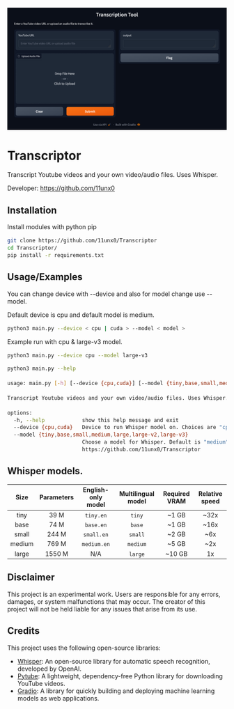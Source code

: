 
![Logo](https://github.com/11unx0/Transcriptor/blob/main/img/demo.png)


# Transcriptor

Transcript Youtube videos and your own video/audio files. Uses Whisper.

Developer: https://github.com/11unx0

## Installation

Install modules with python pip

```bash
git clone https://github.com/11unx0/Transcriptor
cd Transcriptor/
pip install -r requirements.txt
```
    
## Usage/Examples

You can change device with --device and also for model change use --model.

Default device is cpu and default model is medium.

```bash
python3 main.py --device < cpu | cuda > --model < model >
```

Example run with cpu & large-v3 model.

```bash
python3 main.py --device cpu --model large-v3
```

```bash
python3 main.py --help

usage: main.py [-h] [--device {cpu,cuda}] [--model {tiny,base,small,medium,large,large-v2,large-v3}]

Transcript Youtube videos and your own video/audio files. Uses Whisper. Developer: https://github.com/11unx0

options:
  -h, --help            show this help message and exit
  --device {cpu,cuda}   Device to run Whisper model on. Choices are "cpu" or "cuda". Default is "cpu".
  --model {tiny,base,small,medium,large,large-v2,large-v3}
                        Choose a model for Whisper. Default is "medium". More details for models: 
                        https://github.com/11unx0/Transcriptor
```

## Whisper models.

|  Size  | Parameters | English-only model | Multilingual model | Required VRAM | Relative speed |
|:------:|:----------:|:------------------:|:------------------:|:-------------:|:--------------:|
|  tiny  |    39 M    |     `tiny.en`      |       `tiny`       |     ~1 GB     |      ~32x      |
|  base  |    74 M    |     `base.en`      |       `base`       |     ~1 GB     |      ~16x      |
| small  |   244 M    |     `small.en`     |      `small`       |     ~2 GB     |      ~6x       |
| medium |   769 M    |    `medium.en`     |      `medium`      |     ~5 GB     |      ~2x       |
| large  |   1550 M   |        N/A         |      `large`       |    ~10 GB     |       1x       |

## Disclaimer

This project is an experimental work. Users are responsible for any errors, damages, or system malfunctions that may occur. The creator of this project will not be held liable for any issues that arise from its use.
## Credits

This project uses the following open-source libraries:

- [Whisper](https://github.com/openai/whisper): An open-source library for automatic speech recognition, developed by OpenAI.
- [Pytube](https://github.com/pytube/pytube): A lightweight, dependency-free Python library for downloading YouTube videos.
- [Gradio](https://github.com/gradio-app/gradio): A library for quickly building and deploying machine learning models as web applications.
